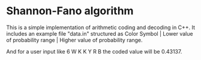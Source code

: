 # Shannon-Fano algorithm
This is a simple implementation of arithmetic coding and decoding in C++. It includes an example file "data.in" structured as Color Symbol | Lower value of probability range | Higher value of probability range.

And for a user input like 6 W K K Y R B the coded value will be 0.43137.